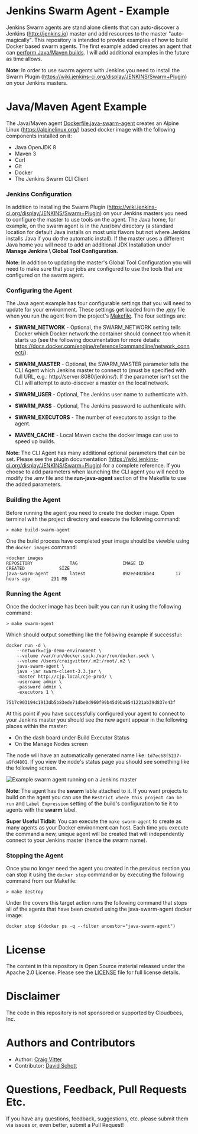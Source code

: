 # Jenkins Swarm Agent - Example

Jenkins Swarm agents are stand alone clients that can auto-discover a Jenkins (http://jenkins.io) master and add resources to the master "auto-magically". This repository is intended to provide examples of how to build Docker based swarm agents. The first example added creates an agent that can [perform Java/Maven builds](#javamaven-agent-example). I will add additional examples in the future as time allows.

**Note**: In order to use swarm agents with Jenkins you need to install the Swarm Plugin (https://wiki.jenkins-ci.org/display/JENKINS/Swarm+Plugin) on your Jenkins masters.

# Java/Maven Agent Example

The Java/Maven agent [Dockerfile.java-swarm-agent](dockerfiles/Dockerfile.java-swarm-agent) creates an Alpine Linux (https://alpinelinux.org/) based docker image with the following components installed on it:

* Java OpenJDK 8
* Maven 3
* Curl
* Git
* Docker
* The Jenkins Swarm CLI Client

### Jenkins Configuration

In addition to installing the Swarm Plugin (https://wiki.jenkins-ci.org/display/JENKINS/Swarm+Plugin) on your Jenkins masters you need to configure the master to use tools on the agent. The Java home, for example, on the swarm agent is in the /usr/bin/ directory (a standard location for default Java installs on most unix flavors but not where Jenkins installs Java if you do the automatic install). If the master uses a different Java home you will need to add an additional JDK Installation under **Manage Jenkins \ Global Tool Configuration**.

**Note**: In addition to updating the master's Global Tool Configuration you will need to make sure that your jobs are configured to use the tools that are configured on the swarm agent.

### Configuring the Agent

The Java agent example has four configurable settings that you will need to update for your environment. These settings get loaded from the [.env](.env) file when you run the agent from the project's [Makefile](Makefile). The four settings are:

* **SWARM_NETWORK** - Optional, the SWARM_NETWORK setting tells Docker which Docker network the container should connect too when it starts up (see the following documentation for more details: https://docs.docker.com/engine/reference/commandline/network_connect/).

* **SWARM_MASTER** - Optional, the SWARM_MASTER parameter tells the CLI Agent which Jenkins master to connect to (must be specified with full URL, e.g.: http://server:8080/jenkins/). If the parameter isn't set the CLI will attempt to auto-discover a master on the local network.

* **SWARM_USER** - Optional, The Jenkins user name to authenticate with.
* **SWARM_PASS** - Optional, The Jenkins password to authenticate with.

* **SWARM_EXECUTORS** - The number of executors to assign to the agent.

* **MAVEN_CACHE** - Local Maven cache the docker image can use to speed up builds.

**Note**: The CLI Agent has many additional optional parameters that can be set. Please see the plugin documentation (https://wiki.jenkins-ci.org/display/JENKINS/Swarm+Plugin) for a complete reference. If you choose to add parameters when launching the CLI agent you will need to modify the .env file and the **run-java-agent** section of the Makefile to use the added parameters.


### Building the Agent

Before running the agent you need to create the docker image. Open terminal with the project directory and execute the following command:

```
> make build-swarm-agent
```

One the build process have completed your image should be viewble using the ```docker images``` command:

```
>docker images
REPOSITORY              TAG                 IMAGE ID            CREATED             SIZE
java-swarm-agent        latest              892ee402bbe4        17 hours ago        231 MB
```

### Running the Agent

Once the docker image has been built you can run it using the following command:

```
> make swarm-agent
```

Which should output something like the following example if successful:

```
docker run -d \
	--network=cjp-demo-environment \
	--volume /var/run/docker.sock:/var/run/docker.sock \
	--volume /Users/craigvitter/.m2:/root/.m2 \
	java-swarm-agent \
	java -jar swarm-client-3.3.jar \
	-master http://cjp.local/cje-prod/ \
	-username admin \
	-password admin \
	-executors 1 \

7517c903194c1913db5b83ede71dbe0d960f99b45d9ba8541221ab39d837e43f
```

At this point if you have successfully configured your agent to connect to your Jenkins master you should see the new agent appear in the following places within the master:

* On the dash board under Build Executor Status
* On the Manage Nodes screen

The node will have an automatically generated name like: ```1d7ec68f5237-a9fd4801```. If you view the node's status page you should see something like the following screen.

![Example swarm agent running on a Jenkins master](images/node-screen.png)

**Note**: The agent has the **swarm** lable attached to it. If you want projects to build on the agent you can use the ```Restrict where this project can be run``` and ```Label Expression``` setting of the build's configuration to tie it to agents with the **swarm** label.

**Super Useful Tidbit**: You can execute the ```make swarm-agent``` to create as many agents as your Docker environment can host. Each time you execute the command a new, unique agent will be created that will independently connect to your Jenkins master (hence the swarm name).

### Stopping the Agent

Once you no longer need the agent you created in the previous section you can stop it using the ```docker stop``` command or by executing the following command from our Makefile:

```
> make destroy
```

Under the covers this target action runs the following command that stops all of the agents that have been created using the java-swarm-agent docker image:

```
docker stop $(docker ps -q --filter ancestor="java-swarm-agent")
``` 

# License

The content in this repository is Open Source material released under the Apache 2.0 License. Please see the [LICENSE](LICENSE) file for full license details.

# Disclaimer

The code in this repository is not sponsored or supported by Cloudbees, Inc.

# Authors and Contributors 

* Author: [Craig Vitter](https://github.com/cvitter)
* Contributor: [David Schott](https://github.com/schottsfired)
 
# Questions, Feedback, Pull Requests Etc.

If you have any questions, feedback, suggestions, etc. please submit them via issues or, even better, submit a Pull Request!
 
 